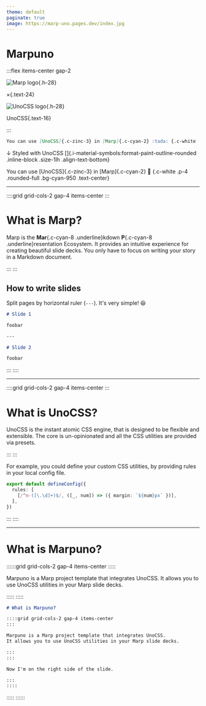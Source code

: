 ```yaml
---
theme: default
paginate: true
image: https://marp-uno.pages.dev/index.jpg
---
```


# Marpuno

:::flex items-center gap-2

![Marp logo](https://marp.app/assets/marp.svg){.h-28}

×{.text-24}

![UnoCSS logo](https://unocss.dev/logo.svg){.h-28}

UnoCSS{.text-16}

:::

```md
You can use [UnoCSS]{.c-zinc-3} in [Marp]{.c-cyan-2} :tada: {.c-white .p-4 .rounded-full .bg-cyan-950 .text-center}
```

↓ Styled with UnoCSS []{.i-material-symbols:format-paint-outline-rounded .inline-block .size-1lh .align-text-bottom}

You can use [UnoCSS]{.c-zinc-3} in [Marp]{.c-cyan-2} :tada: {.c-white .p-4 .rounded-full .bg-cyan-950 .text-center}

---

::::grid grid-cols-2 gap-4 items-center
:::

# What is Marp?

Marp is the **Mar**{.c-cyan-8 .underline}kdown **P**{.c-cyan-8 .underline}resentation Ecosystem. It provides an intuitive experience for creating beautiful slide decks. You only have to focus on writing your story in a Markdown document.

:::
:::

## How to write slides

Split pages by horizontal ruler (`---`). It's very simple! :satisfied:

```markdown
# Slide 1

foobar

---

# Slide 2

foobar
```

:::
::::

---

::::grid grid-cols-2 gap-4 items-center
:::

# What is UnoCSS?

UnoCSS is the instant atomic CSS engine, that is designed to be flexible and extensible. The core is un-opinionated and all the CSS utilities are provided via presets.

:::
:::

For example, you could define your custom CSS utilities, by providing rules in your local config file.

```ts
export default defineConfig({
  rules: [
    [/^m-([\.\d]+)$/, ([_, num]) => ({ margin: `${num}px` })],
  ],
})
```

:::
::::

---

# What is Marpuno?

::::::grid grid-cols-2 gap-4 items-center
:::::

Marpuno is a Marp project template that integrates UnoCSS.
It allows you to use UnoCSS utilities in your Marp slide decks.

:::::
:::::

````md
# What is Marpuno?

::::grid grid-cols-2 gap-4 items-center
:::

Marpuno is a Marp project template that integrates UnoCSS.
It allows you to use UnoCSS utilities in your Marp slide decks.

:::
:::

Now I'm on the right side of the slide.

:::
::::
````

:::::
::::::
